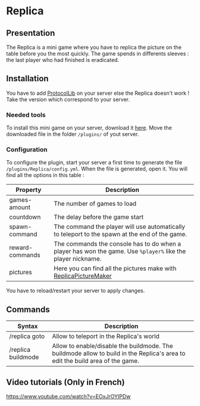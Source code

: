 # Replica

## Presentation

The Replica is a mini game where you have to replica the picture on the table before you the most quickly. The game spends in differents sleeves : the last player who had finished is eradicated.

## Installation

You have to add [ProtocolLib](https://www.spigotmc.org/resources/protocollib.1997/) on your server else the Replica doesn't work !
Take the version which correspond to your server.

### Needed tools

To install this mini game on your server, download it [here](https://www.nathanfallet.me/project/replica/download). Move the downloaded file in the folder `/plugins/` of yout server.

### Configuration

To configure the plugin, start your server a first time to generate the file `/plugins/Replica/config.yml`. When the file is generated, open it.
You will find all the options in this table :

| Property        | Description                                                                                                                 |
| --------------- | --------------------------------------------------------------------------------------------------------------------------- |
| games-amount    | The number of games to load                                                                                                 |
| countdown       | The delay before the game start                                                                                             |
| spawn-command   | The command the player will use automatically to teleport to the spawn at the end of the game.                              |
| reward-commands | The commands the console has to do when a player has won the game. Use `%player%` like the player nickname.                 |
| pictures        | Here you can find all the pictures make with [ReplicaPictureMaker](https://www.nathanfallet.me/project/replicapicturemaker) |

You have to reload/restart your server to apply changes.

## Commands

| Syntax             | Description                                                                                                                   |
| ------------------ | ----------------------------------------------------------------------------------------------------------------------------- |
| /replica goto      | Allow to teleport in the Replica's world                                                                                      |
| /replica buildmode | Allow to enable/disable the buildmode. The buildmode allow to build in the Replica's area to edit the build area of the game. |

## Video tutorials (Only in French)

https://www.youtube.com/watch?v=EOxJrOYIPDw
